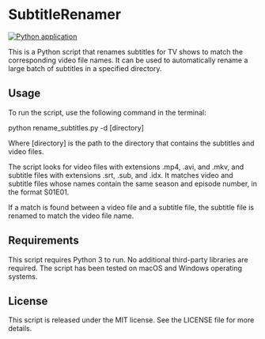 # SubtitleRenamer

[![Python application](https://github.com/zenghaojim33/SubtitleRenamer/actions/workflows/python-app.yml/badge.svg)](https://github.com/zenghaojim33/SubtitleRenamer/actions/workflows/python-app.yml)

This is a Python script that renames subtitles for TV shows to match the corresponding video file names. It can be used to automatically rename a large batch of subtitles in a specified directory.

## Usage

To run the script, use the following command in the terminal:

python rename_subtitles.py -d [directory]


Where [directory] is the path to the directory that contains the subtitles and video files.

The script looks for video files with extensions .mp4, .avi, and .mkv, and subtitle files with extensions .srt, .sub, and .idx. It matches video and subtitle files whose names contain the same season and episode number, in the format S01E01.

If a match is found between a video file and a subtitle file, the subtitle file is renamed to match the video file name.

## Requirements

This script requires Python 3 to run. No additional third-party libraries are required. The script has been tested on macOS and Windows operating systems.

## License

This script is released under the MIT license. See the LICENSE file for more details.
